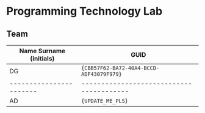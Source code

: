 # Programming Technology Lab

## Team

| Name Surname (initials) | GUID                                     |
| ----------------------- | ---------------------------------------- |
| DG                      | `{CBB57F62-BA72-40A4-BCCD-ADF43079F979}` |
| ----------------------- | ---------------------------------------- |
| AD                      | `{UPDATE_ME_PLS}`                        |
